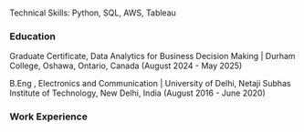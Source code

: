 # 
Technical Skills: Python, SQL, AWS, Tableau

### Education
Graduate Certificate, Data Analytics for Business Decision Making | Durham College, Oshawa, Ontario, Canada (August 2024 - May 2025)

B.Eng , Electronics and Communication | University of Delhi, Netaji Subhas Institute of Technology, New Delhi, India (August 2016 - June 2020)
 
### Work Experience


